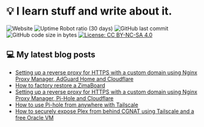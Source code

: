 # 💡 I learn stuff and write about it.

![Website](https://img.shields.io/website?url=https%3A%2F%2Ffullmetalbrackets.com)
![Uptime Robot ratio (30 days)](https://img.shields.io/uptimerobot/ratio/m796373856-345a63b6f29520df1f2520b8)
![GitHub last commit](https://img.shields.io/github/last-commit/fullmetalbrackets/blog)
![GitHub code size in bytes](https://img.shields.io/github/languages/code-size/fullmetalbrackets/blog)
[![License: CC BY-NC-SA 4.0](https://img.shields.io/badge/License-CC_BY--NC--SA_4.0-blue.svg)](https://creativecommons.org/licenses/by-nc-sa/4.0/)

## 💻 My latest blog posts
<!-- BLOG-POST-LIST:START -->
- [Setting up a reverse proxy for HTTPS with a custom domain using Nginx Proxy Manager, AdGuard Home and Cloudflare](https://fullmetalbrackets.com/blog/reverse-proxy-using-nginx-adguardhome-cloudflare/)
- [How to factory restore a ZimaBoard](https://fullmetalbrackets.com/blog/factory-restore-zimaboard/)
- [Setting up a reverse proxy for HTTPS with a custom domain using Nginx Proxy Manager, Pi-Hole and Cloudflare](https://fullmetalbrackets.com/blog/reverse-proxy-using-nginx-pihole-cloudflare/)
- [How to use Pi-hole from anywhere with Tailscale](https://fullmetalbrackets.com/blog/pihole-anywhere-tailscale/)
- [How to securely expose Plex from behind CGNAT using Tailscale and a free Oracle VM](https://fullmetalbrackets.com/blog/expose-plex-tailscale-vps/)
<!-- BLOG-POST-LIST:END -->
